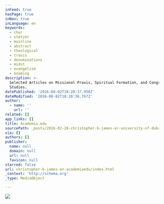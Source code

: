 ```yaml
---
inFeed: true
hasPage: true
inNav: true
inLanguage: en
keywords:
  - chur
  - stetzer
  - mainline
  - abstract
  - theological
  - travis
  - denominations
  - midst
  - evangelism
  - booming
description: >-
  Selected Articles on Missional Praxis, Spiritual Formation, and Congregational
  Studies. 
datePublished: '2016-08-02T18:20:37.958Z'
dateModified: '2016-08-02T18:20:36.767Z'
author:
  - name: ''
    url: ''
related: []
app_links: []
title: Academia.edu
sourcePath: _posts/2016-02-28-christopher-b-james-or-university-of-dubuque-academiaedu.md
via: {}
authors: []
publisher:
  name: null
  domain: null
  url: null
  favicon: null
starred: false
url: christopher-b-james-on-academiaedu/index.html
_context: 'http://schema.org'
_type: MediaObject

---
```

![](https://s3-us-west-2.amazonaws.com/the-grid-img/p/7694dcae552b78934afd09a875ef65282e454aa2.jpg)